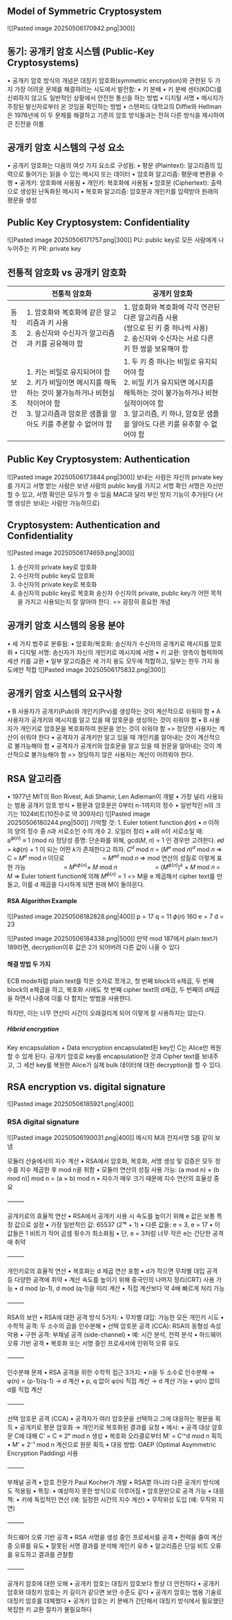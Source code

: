 ## Model of Symmetric Cryptosystem
![[Pasted image 20250506170942.png|300]]
## 동기: 공개키 암호 시스템 (Public-Key Cryptosystems)
•	공개키 암호 방식의 개념은 대칭키 암호화(symmetric encryption)와 관련된 두 가지 가장 어려운 문제를 해결하려는 시도에서 발전함:
•	키 분배
	•	키 분배 센터(KDC)를 신뢰하지 않고도 일반적인 상황에서 안전한 통신을 하는 방법
•	디지털 서명
	•	메시지가 주장된 발신자로부터 온 것임을 확인하는 방법
•	스탠퍼드 대학교의 Diffie와 Hellman은 1976년에 이 두 문제를 해결하고 기존의 암호 방식들과는 전혀 다른 방식을 제시하여 큰 진전을 이룸

## 공개키 암호 시스템의 구성 요소
•	공개키 암호화는 다음의 여섯 가지 요소로 구성됨:
•	평문 (Plaintext): 알고리즘의 입력으로 들어가는 읽을 수 있는 메시지 또는 데이터
•	암호화 알고리즘: 평문에 변환을 수행
•	공개키: 암호화에 사용됨
•	개인키: 복호화에 사용됨
•	암호문 (Ciphertext): 출력으로 생성된 난독화된 메시지
•	복호화 알고리즘: 암호문과 개인키를 입력받아 원래의 평문을 생성
## Public Key Cryptosystem: Confidentiality
![[Pasted image 20250506171757.png|300]]
PU: public key로 모든 사람에게 나누어주는 키
PR: private key


## 전통적 암호화 vs 공개키 암호화

|          | 전통적 암호화                                                                                              | 공개키 암호화                                                                                                                 |
| -------- | ---------------------------------------------------------------------------------------------------- | ----------------------------------------------------------------------------------------------------------------------- |
| 동작<br>조건 | 1. 암호화와 복호화에 같은 알고리즘과 키 사용<br>2. 송신자와 수신자가 알고리즘과 키를 공유해야 함                                           | 1. 암호화와 복호화에 각각 연관된 다른 알고리즘 사용 <br>(쌍으로 된 키 중 하나씩 사용)<br>2. 송신자와 수신자는 서로 다른 키 한 쌍을 보유해야 함                               |
| 보안<br>조건 | 1. 키는 비밀로 유지되어야 함<br>2. 키가 비밀이면 메시지를 해독하는 것이 불가능하거나 비현실적이어야 함<br>3. 알고리즘과 암호문 샘플을 알아도 키를 추론할 수 없어야 함 | 1. 두 키 중 하나는 비밀로 유지되어야 함<br>2. 비밀 키가 유지되면 메시지를 해독하는 것이 불가능하거나 비현실적이어야 함<br>3. 알고리즘, 키 하나, 암호문 샘플을 알아도 다른 키를 유추할 수 없어야 함 |
## Public Key Cryptosystem: Authentication
![[Pasted image 20250506173844.png|300]]
보내는 사람은 자신의 private key를 가지고 서명
받는 사람은 보낸 사람의 public key를 가지고 서명 확인
서명은 자신만 할 수 있고, 서명 확인은 모두가 할 수 있음
MAC과 달리 부인 방지 기능이 추가된다 (서명 생성은 보내는 사람만 가능하므로)
## Cryptosystem: Authentication and Confidentiality
![[Pasted image 20250506174659.png|300]]
1. 송신자의 private key로 암호화
2. 수신자의 public key로 암호화
3. 수신자의 private key로 복호화
4. 송신자의 public key로 복호화
송신자 수신자의 private, public key가 어떤 목적을 가지고 사용되는지 잘 알아야 한다.
=> 굉장히 중요한 개념
## 공개키 암호 시스템의 응용 분야
•	세 가지 범주로 분류됨:
•	암호화/복호화: 송신자가 수신자의 공개키로 메시지를 암호화
•	디지털 서명: 송신자가 자신의 개인키로 메시지에 서명
•	키 교환: 양측이 협력하여 세션 키를 교환
•	일부 알고리즘은 세 가지 용도 모두에 적합하고, 일부는 한두 가지 용도에만 적합
![[Pasted image 20250506175832.png|300]]
## 공개키 암호 시스템의 요구사항
•	B 사용자가 공개키(Pub)와 개인키(Prv)를 생성하는 것이 계산적으로 쉬워야 함
•	A 사용자가 공개키와 메시지를 알고 있을 때 암호문을 생성하는 것이 쉬워야 함
•	B 사용자가 개인키로 암호문을 복호화하여 원문을 얻는 것이 쉬워야 함
=> 정당한 사용자는 계산이 쉬워야 한다
•	공격자가 공개키만 알고 있을 때 개인키를 알아내는 것이 계산적으로 불가능해야 함
•	공격자가 공개키와 암호문을 알고 있을 때 원문을 알아내는 것이 계산적으로 불가능해야 함
=> 정당하지 않은 사용자는 계산이 어려워야 한다.
## RSA 알고리즘
•	1977년 MIT의 Ron Rivest, Adi Shamir, Len Adleman이 개발
•	가장 널리 사용되는 범용 공개키 암호 방식
•	평문과 암호문은 0부터 n-1까지의 정수
•	일반적인 n의 크기는 1024비트(10진수로 약 309자리)
![[Pasted image 20250506180244.png|500]]
기억할 것:
	1.	Euler totient function 𝜙(𝑛)
	•	𝑛 이하의 양의 정수 중 𝑛과 서로소인 수의 개수
	2.	오일러 정리
	•	a와 n이 서로소일 때:
  a<sup>𝜙(n)</sup> ≡ 1 (mod n)
정당성 증명:
단순화를 위해, gcd(𝑀, 𝑛) = 1 인 경우만 고려한다.
𝑒𝑑 = 𝑘𝜙(𝑛) + 1 이 되는 어떤 𝑘가 존재한다고 하자.
𝐶<sup>𝑑</sup> mod 𝑛 = (𝑀<sup>𝑒</sup> mod 𝑛)<sup>𝑑</sup> mod 𝑛 => C = 𝑀<sup>𝑒</sup> mod 𝑛 이므로
      = 𝑀<sup>𝑒𝑑</sup> mod 𝑛 => mod 연산의 성질로 이렇게 표현 가능
      = 𝑀<sup>𝑘𝜙(𝑛)</sup>× 𝑀 mod 𝑛
      = (𝑀<sup>𝜙(𝑛)</sup>)<sup>𝑘</sup> × 𝑀 mod 𝑛 = 𝑀 => Euler totient function에 의해 𝑀<sup>𝜙(𝑛)</sup> = 1
=> M을 e 제곱해서 cipher text를 만들고, 이를 d 제곱을 다시하게 되면 원래 M이 돌아온다.
#### RSA Algorithm Example
![[Pasted image 20250506182828.png|400]]
p = 17
q = 11
𝜙(𝑛)  160
e = 7
d = 23

![[Pasted image 20250506184338.png|500]]
만약 mod 187에서 plain text가 189라면, decryption이후 값은 2가 되어버려 다른 값이 나올 수 있다
#### 해결 방법 두 가지
ECB mode처럼 plain text를 작은 숫자로 쪼개고, 첫 번째 block의 e제곱, 두 번째 block의 e제곱을 하고, 복호화 시에도 첫 번째 cipher text의 d제곱, 두 번째의 d제곱을 하면서 나중에 이를 다 합치는 방법을 사용한다.

하지만, 이는 너무 연산이 시간이 오래걸리게 되어 이렇게 잘 사용하지는 않는다. 
##### Hibrid encryption
Key encapsulation + Data encryption
encapsulated된 key인 C는 Alice만 복원할 수 있게 된다.
공개키 암호로 key를 encapsulation한 것과 Cipher text를 보내주고, 그 세션 key를 복원한 Alice가 실제 bulk 데이터에 대한 decryption을 할 수 있다.
## RSA encryption vs. digital signature
![[Pasted image 20250506185921.png|400]]
### RSA digital signature
![[Pasted image 20250506190031.png|400]]
메시지 M과 전자서명 S를 같이 보냄




모듈러 산술에서의 지수 계산
	•	RSA에서 암호화, 복호화, 서명 생성 및 검증은 모두 정수를 지수 제곱한 후 mod n을 취함
	•	모듈러 연산의 성질 사용 가능:
(a mod n) × (b mod n)] mod n = (a × b) mod n
	•	지수가 매우 크기 때문에 지수 연산의 효율성 중요

⸻

공개키로의 효율적 연산
	•	RSA에서 공개키 사용 시 속도를 높이기 위해 e 값은 보통 특정 값으로 설정
	•	가장 일반적인 값: 65537 (2¹⁶ + 1)
	•	다른 값들: e = 3, e = 17
	•	이 값들은 1 비트가 적어 곱셈 횟수가 최소화됨
	•	단, e = 3처럼 너무 작은 e는 간단한 공격에 취약

⸻

개인키로의 효율적 연산
	•	복호화는 d 제곱 연산 포함
	•	d가 작으면 무차별 대입 공격 등 다양한 공격에 취약
	•	계산 속도를 높이기 위해 중국인의 나머지 정리(CRT) 사용 가능
	•	d mod (p-1), d mod (q-1)을 미리 계산
	•	직접 계산보다 약 4배 빠르게 처리 가능

⸻

RSA의 보안
	•	RSA에 대한 공격 방식 5가지:
	•	무차별 대입: 가능한 모든 개인키 시도
	•	수학적 공격: 두 소수의 곱을 인수분해
	•	선택 암호문 공격 (CCA): RSA의 동형성 속성 악용
	•	구현 공격: 부채널 공격 (side-channel)
	•	예: 시간 분석, 전력 분석
	•	하드웨어 오류 기반 공격
	•	복호화 또는 서명 중인 프로세서에 인위적 오류 유도

⸻

인수분해 문제
	•	RSA 공격을 위한 수학적 접근 3가지:
	•	n을 두 소수로 인수분해 → φ(n) = (p-1)(q-1) → d 계산
	•	p, q 없이 φ(n) 직접 계산 → d 계산 가능
	•	φ(n) 없이 d를 직접 계산

⸻

선택 암호문 공격 (CCA)
	•	공격자가 여러 암호문을 선택하고 그에 대응하는 평문을 획득
	•	공개키로 평문 암호화 → 개인키로 복호화된 결과를 요청
	•	예시:
	•	공격 대상 암호문 C에 대해 C’ = C × 2ᵉ mod n 생성
	•	복호화 오라클로부터 M’ = C’^d mod n 획득
	•	M’ × 2⁻¹ mod n 계산으로 원문 획득
	•	대응 방법: OAEP (Optimal Asymmetric Encryption Padding) 사용

⸻

부채널 공격
	•	암호 전문가 Paul Kocher가 개발
	•	RSA뿐 아니라 다른 공개키 방식에도 적용됨
	•	특징:
	•	예상하지 못한 방식으로 이루어짐
	•	암호문만으로 공격 가능
	•	대응책:
	•	키에 독립적인 연산 (예: 일정한 시간의 지수 계산)
	•	무작위성 도입 (예: 무작위 지연)

⸻

하드웨어 오류 기반 공격
	•	RSA 서명을 생성 중인 프로세서를 공격
	•	전력을 줄여 계산 중 오류를 유도
	•	잘못된 서명 결과를 분석해 개인키 유추
	•	알고리즘은 단일 비트 오류를 유도하고 결과를 관찰함

⸻

공개키 암호에 대한 오해
	•	공개키 암호는 대칭키 암호보다 항상 더 안전하다
	•	공개키 암호와 대칭키 암호는 키 길이가 같으면 보안 수준도 같다
	•	공개키 암호는 범용 기술로 대칭키 암호를 대체했다
	•	공개키 암호는 키 분배가 간단해서 대칭키 방식에서 필요했던 복잡한 키 교환 절차가 불필요하다